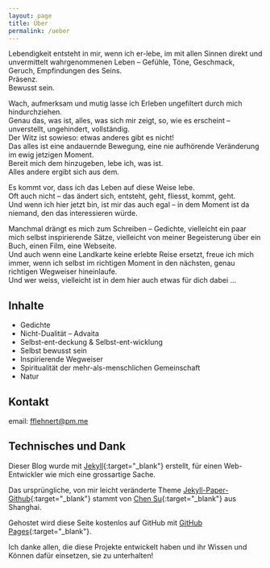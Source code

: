 ```yaml
---
layout: page
title: Über
permalink: /ueber
---
```


Lebendigkeit entsteht in mir, wenn ich er-lebe, im mit allen Sinnen direkt und unvermittelt wahrgenommenen Leben – Gefühle, Töne, Geschmack, Geruch, Empfindungen des Seins.  
Präsenz.  
Bewusst sein.

Wach, aufmerksam und mutig lasse ich Erleben ungefiltert durch mich hindurchziehen.  
Genau das, was ist, alles, was sich mir zeigt, so, wie es erscheint – unverstellt, ungehindert, vollständig.  
Der Witz ist sowieso: etwas anderes gibt es nicht!  
Das alles ist eine andauernde Bewegung, eine nie aufhörende Veränderung im ewig jetzigen Moment.  
Bereit mich dem hinzugeben, lebe ich, was ist.  
Alles andere ergibt sich aus dem.

Es kommt vor, dass ich das Leben auf diese Weise lebe.  
Oft auch nicht – das ändert sich, entsteht, geht, fliesst, kommt, geht.  
Und wenn ich hier jetzt bin, ist mir das auch egal – in dem Moment ist da niemand, den das interessieren würde.

Manchmal drängt es mich zum Schreiben – Gedichte, vielleicht ein paar mich selbst inspirierende Sätze, vielleicht von meiner Begeisterung über ein Buch, einen Film, eine Webseite.  
Und auch wenn eine Landkarte keine erlebte Reise ersetzt, freue ich mich immer, wenn ich selbst im richtigen Moment in den  nächsten, genau richtigen Wegweiser hineinlaufe.  
Und wer weiss, vielleicht ist in dem hier auch etwas für dich dabei ...


## Inhalte
* Gedichte
* Nicht-Dualität – Advaita
* Selbst-ent-deckung & Selbst-ent-wicklung
* Selbst bewusst sein
* Inspirierende Wegweiser
* Spiritualität der mehr-als-menschlichen Gemeinschaft
* Natur


## Kontakt
email: [fflehnert@pm.me](mailto:fflehnert@pm.me?subject=lebendig-im-sein.ch)  


## Technisches und Dank
Dieser Blog wurde mit [Jekyll](https://jekyllrb.com){:target="_blank"} erstellt, für einen Web-Entwickler wie mich eine grossartige Sache.

Das ursprüngliche, von mir leicht veränderte Theme [Jekyll-Paper-Github](https://github.com/ghosind/Jekyll-Paper-Github){:target="_blank"} stammt von [Chen Su](https://www.ghosind.com){:target="_blank"} aus Shanghai.

Gehostet wird diese Seite kostenlos auf GitHub mit [GitHub Pages](https://pages.github.com/){:target="_blank"}.

Ich danke allen, die diese Projekte entwickelt haben und ihr Wissen und Können dafür einsetzen, sie zu unterhalten!
